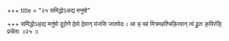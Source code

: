 +++
title = "२५ समिद्धोऽअद्य मनुषो"

+++
समि॑द्धोऽअ॒द्य मनु॑षो दुरो॒णे दे॒वो दे॒वान् य॑जसि जातवेदः। आ च॒ वह॑ मित्रमहश्चिकि॒त्वान् त्वं दू॒तः क॒विर॑सि॒ प्रचे॑ताः ॥२५ ॥